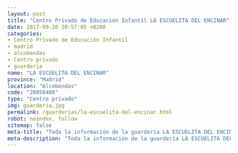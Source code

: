 ```yaml
---
layout: post
title: "Centro Privado de Educación Infantil LA ESCUELITA DEL ENCINAR"
date: 2017-09-20 20:57:05 +0200
categories:
- Centro Privado de Educación Infantil
- madrid
- alcobendas
- Centro privado
- guarderia
name: "LA ESCUELITA DEL ENCINAR"
province: "Madrid"
location: "Alcobendas"
code: "28058408"
type: "Centro privado"
img: guarderia.jpg
permalink: /guarderias/la-escuelita-del-encinar.html
robot: noindex, follow
sitemap: false
meta-title: "Toda la información de la guardería LA ESCUELITA DEL ENCINAR"
meta-description: "Toda la información de la guardería LA ESCUELITA DEL ENCINAR"
---
```

